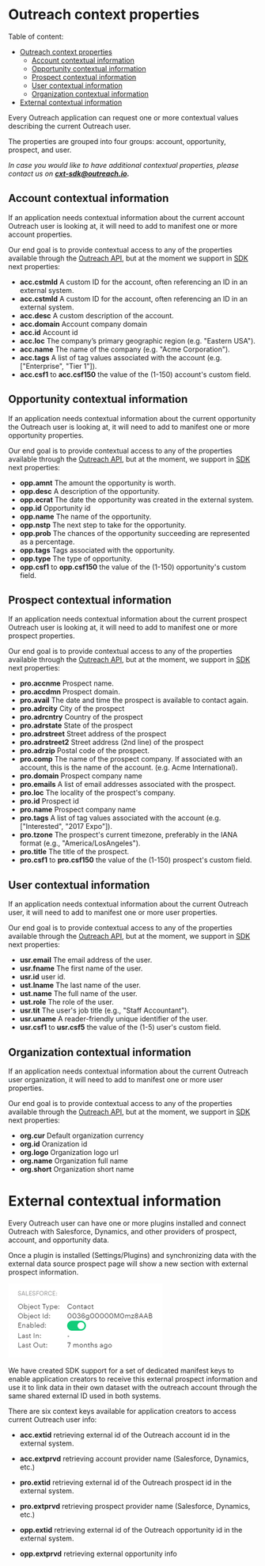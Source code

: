 <!-- omit in toc -->

# Outreach context properties

Table of content:

- [Outreach context properties](#outreach-context-properties)
  - [Account contextual information](#account-contextual-information)
  - [Opportunity contextual information](#opportunity-contextual-information)
  - [Prospect contextual information](#prospect-contextual-information)
  - [User contextual information](#user-contextual-information)
  - [Organization contextual information](#organization-contextual-information)
- [External contextual information](#external-contextual-information)

Every Outreach application can request one or more contextual values describing the current Outreach user.

The properties are grouped into four groups: account, opportunity, prospect, and user.

_In case you would like to have additional contextual properties, please contact us on **cxt-sdk@outreach.io.**_

## Account contextual information

If an application needs contextual information about the current account Outreach user is looking at, it will need to
add to manifest one or more account properties.

Our end goal is to provide contextual access to any of the properties available through the
[Outreach API](https://api.outreach.io/api/v2/docs#account), but at the moment we support in
[SDK](../src/context/keys/AccountContextKeys.ts) next properties:

- **acc.cstmId** A custom ID for the account, often referencing an ID in an external system.
- **acc.cstmId** A custom ID for the account, often referencing an ID in an external system.
- **acc.desc** A custom description of the account.
- **acc.domain** Account company domain
- **acc.id** Account id
- **acc.loc** The company’s primary geographic region (e.g. "Eastern USA").
- **acc.name** The name of the company (e.g. "Acme Corporation").
- **acc.tags** A list of tag values associated with the account (e.g. ["Enterprise", "Tier 1"]).
- **acc.csf1** to **acc.csf150** the value of the (1-150) account's custom field.

## Opportunity contextual information

If an application needs contextual information about the current opportunity the Outreach user is looking at, it will
need to add to manifest one or more opportunity properties.

Our end goal is to provide contextual access to any of the properties available through the
[Outreach API](https://api.outreach.io/api/v2/docs#opportunity), but at the moment, we support in
[SDK](../src/context/keys/OpportunityContextKeys.ts) next properties:

- **opp.amnt** The amount the opportunity is worth.
- **opp.desc** A description of the opportunity.
- **opp.ecrat** The date the opportunity was created in the external system.
- **opp.id** Opportunity id
- **opp.name** The name of the opportunity.
- **opp.nstp** The next step to take for the opportunity.
- **opp.prob** The chances of the opportunity succeeding are represented as a percentage.
- **opp.tags** Tags associated with the opportunity.
- **opp.type** The type of opportunity.
- **opp.csf1** to **opp.csf150** the value of the (1-150) opportunity's custom field.

## Prospect contextual information

If an application needs contextual information about the current prospect Outreach user is looking at, it will need to
add to manifest one or more prospect properties.

Our end goal is to provide contextual access to any of the properties available through the
[Outreach API](https://api.outreach.io/api/v2/docs#prospect), but at the moment, we support in
[SDK](../src/context/keys/ProspectContextKeys.ts) next properties:

- **pro.accnme** Prospect name.
- **pro.accdmn** Prospect domain.
- **pro.avail** The date and time the prospect is available to contact again.
- **pro.adrcity** City of the prospect
- **pro.adrcntry** Country of the prospect
- **pro.adrstate** State of the prospect
- **pro.adrstreet** Street address of the prospect
- **pro.adrstreet2** Street address (2nd line) of the prospect
- **pro.adrzip** Postal code of the prospect.
- **pro.comp** The name of the prospect company. If associated with an account, this is the name of the account. (e.g.
  Acme International).
- **pro.domain** Prospect company name
- **pro.emails** A list of email addresses associated with the prospect.
- **pro.loc** The locality of the prospect's company.
- **pro.id** Prospect id
- **pro.name** Prospect company name
- **pro.tags** A list of tag values associated with the account (e.g. ["Interested", "2017 Expo"]).
- **pro.tzone** The prospect's current timezone, preferably in the IANA format (e.g., "America/LosAngeles").
- **pro.title** The title of the prospect.
- **pro.csf1** to **pro.csf150** the value of the (1-150) prospect's custom field.

## User contextual information

If an application needs contextual information about the current Outreach user, it will need to add to manifest one or
more user properties.

Our end goal is to provide contextual access to any of the properties available through the
[Outreach API](https://api.outreach.io/api/v2/docs#user), but at the moment, we support in
[SDK](../src/context/keys/UserContextKeys.ts) next properties:

- **usr.email** The email address of the user.
- **usr.fname** The first name of the user.
- **usr.id** user id.
- **ust.lname** The last name of the user.
- **ust.name** The full name of the user.
- **ust.role** The role of the user.
- **usr.tit** The user's job title (e.g., "Staff Accountant").
- **usr.uname** A reader-friendly unique identifier of the user.
- **usr.csf1** to **usr.csf5** the value of the (1-5) user's custom field.

## Organization contextual information

If an application needs contextual information about the current Outreach user organization, it will need to add to
manifest one or more user properties.

Our end goal is to provide contextual access to any of the properties available through the
[Outreach API](https://api.outreach.io/api/v2/docs#user), but at the moment, we support in
[SDK](../src/context/keys/OrganizationContextKeys.ts) next properties:

- **org.cur** Default organization currency
- **org.id** Oranization id
- **org.logo** Organization logo url
- **org.name** Organization full name
- **org.short** Organization short name

# External contextual information

Every Outreach user can have one or more plugins installed and connect Outreach with Salesforce, Dynamics, and other
providers of prospect, account, and opportunity data.

Once a plugin is installed (Settings/Plugins) and synchronizing data with the external data source prospect page will
show a new section with external prospect information.

![Salesforce prospect plugin](assets/prospect_plugin.png)

We have created SDK support for a set of dedicated manifest keys to enable application creators to receive this external
prospect information and use it to link data in their own dataset with the outreach account through the same shared
external ID used in both systems.

There are six context keys available for application creators to access current Outreach user info:

- **acc.extid** retrieving external id of the Outreach account id in the external system.
- **acc.extprvd** retrieving account provider name (Salesforce, Dynamics, etc.)

- **pro.extid** retrieving external id of the Outreach prospect id in the external system.
- **pro.extprvd** retrieving prospect provider name (Salesforce, Dynamics, etc.)

- **opp.extid** retrieving external id of the Outreach opportunity id in the external system.
- **opp.extprvd** retrieving external opportunity info

